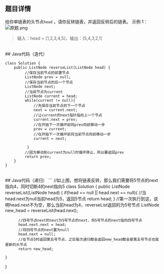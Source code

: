 <!--
 * @Author: Li yli2935@uwo.ca
 * @Date: 2023-06-23 14:05:40
 * @LastEditors: Li yli2935@uwo.ca
 * @LastEditTime: 2023-06-23 14:39:33
 * @FilePath: /practie/practice/src/modules/pages/LinkedList/Markdown/ReverseLinkedList.md
 * @Description: 这是默认设置,请设置`customMade`, 打开koroFileHeader查看配置 进行设置: https://github.com/OBKoro1/koro1FileHeader/wiki/%E9%85%8D%E7%BD%AE
-->
## 题目详情
给你单链表的头节点`head` ，请你反转链表，并返回反转后的链表。
示例 1：
![原题.png](https://upload-images.jianshu.io/upload_images/14626984-b7facbf22abbcd83.png?imageMogr2/auto-orient/strip%7CimageView2/2/w/1240)

>输入：head = [1,2,3,4,5]，输出：[5,4,3,2,1]


<br/>
## Java代码（迭代）

```
class Solution {
    public ListNode reverseList(ListNode head) {
         //保存当前节点的前置节点
         ListNode prev = null;
         //保存当前节点的后一个节点
         ListNode next;
         //当前节点为current
         ListNode current = head;
         while(current != null){
             //先保存当前节点的下一个节点
             next = current.next;
             //让current的next指针指向上一个节点
             current.next = prev;
             //在开始下一次循环前将prev向前移动一步
             prev = current;
             //在开始下一次循环前将当前节点向前移动一步
             current = next;

          }
         //因为移动到current为null时循环停止，所以要返回prev
         return prev;
    }
}
```
<br/>
## Java代码（递归）
```
//如上图，想将链表反转，那么我们需要将5节点的next指向4，同时切断4的next指向5
class Solution {
    public ListNode reverseList(ListNode head) {
          if(head == null || head.next == null){
               //当head.next为null当前head为5，返回5节点
               return head;
          }
          //第一次执行到这，说明head.next不为空，那么当前head为4，reverseList返回的为5号节点
          ListNode new_head = reverseList(head.next);

          //四号节点next的next为5号节点的next，将5号节点的next指向四号节点
          head.next.next = head;
          //将四号节点的next置为null
          head.next = null;
          //在节点5时返回第五号节点，之后每次递归都会返回new_head都会是第五号节点也就是新的头节点
          return new_head;
          
    }
}
```

